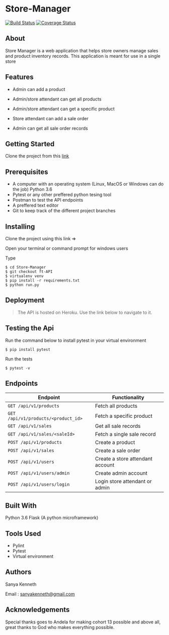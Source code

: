 # Store-Manager

[![Build Status](https://travis-ci.org/sanya-kenneth/Store-Manager.svg?branch=ft-API)](https://travis-ci.org/sanya-kenneth/Store-Manager)  [![Coverage Status](https://coveralls.io/repos/github/sanya-kenneth/Store-Manager/badge.svg?branch=ft-API)](https://coveralls.io/github/sanya-kenneth/Store-Manager?branch=ft-API)

## About

Store Manager is a web application that helps store owners manage sales and product inventory records. This application is meant for use in a single store

## Features

* Admin can add a product

* Admin/store attendant can get all products

* Admin/store attendant can get a specific product

* Store attendant can add a sale order

* Admin can get all sale order records

## Getting Started

Clone the project from this [link]()

## Prerequisites

* A computer with an operating system (Linux, MacOS or Windows can do the job)
  Python 3.6
* Pytest or any other preffered python tesing tool
* Postman to test the API endpoints
* A preffered text editor
* Git to keep track of the different project branches

## Installing

Clone the project using this link => 

Open your terminal or command prompt for windows users

Type

```
$ cd Store-Manager
$ git checkout ft-API
$ virtualenv venv
$ pip install -r requirements.txt
$ python run.py
```

## Deployment

> The API is hosted on Heroku. Use the link below to navigate to it.

## Testing the Api

Run the command below to install pytest in your virtual environment

`$ pip install pytest`

Run the tests

`$ pytest -v`

## Endpoints

| Endpoint          | Functionality |
| --------          |     --------- |
| `GET /api/v1/products` | Fetch all products |
| `GET /api/v1/products/<product_id>` | Fetch a specific product |
| `GET /api/v1/sales` | Get all sale records |
| `GET /api/v1/sales/<saleId>` | Fetch a single sale record |
| `POST /api/v1/products` | Create a product |
| `POST /api/v1/sales` | Create a sale order |
| `POST /api/v1/users` | Create a store attendant account |
| `POST /api/v1/users/admin` | Create admin account |
| `POST /api/v1/users/login` | Login store attendant or admin |

## Built With

 Python 3.6
 Flask (A python microframework)

## Tools Used

* Pylint
* Pytest
* Virtual environment

## Authors

Sanya Kenneth

Email  : sanyakenneth@gmail.com

## Acknowledgements

Special thanks goes to Andela for making cohort 13 possible and above all, great thanks to God who makes everything possible.